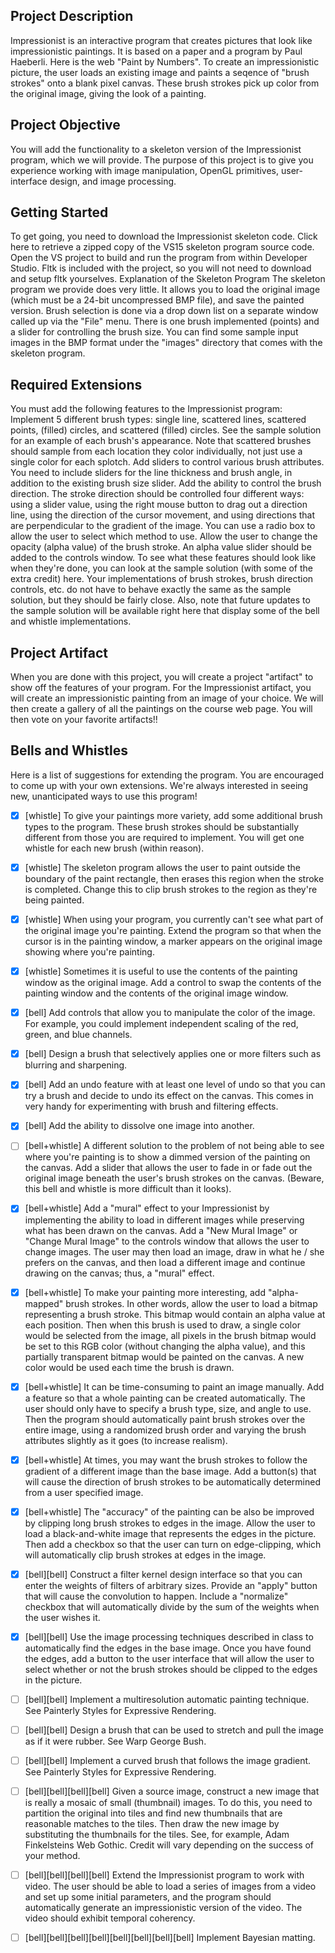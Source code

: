 ## Project Description  
Impressionist is an interactive program that creates pictures that look like impressionistic paintings. It is based on a paper and a program by Paul Haeberli. Here is the web "Paint by Numbers".
To create an impressionistic picture, the user loads an existing image and paints a seqence of "brush strokes" onto a blank pixel canvas. These brush strokes pick up color from the original image, giving the look of a painting. 
 

## Project Objective  
You will add the functionality to a skeleton version of the Impressionist program, which we will provide. The purpose of this project is to give you experience working with image manipulation, OpenGL primitives, user-interface design, and image processing. 
  
 
## Getting Started  
To get going, you need to download the Impressionist skeleton code. Click here to retrieve a zipped copy of the VS15 skeleton program source code. Open the VS project to build and run the program from within Developer Studio.  Fltk is included with the project, so you will not need to download and setup fltk yourselves. 
Explanation of the Skeleton Program
The skeleton program we provide does very little. It allows you to load the original image (which must be a 24-bit uncompressed BMP file), and save the painted version. Brush selection is done via a drop down list on a separate window called up via the "File" menu. There is one brush implemented (points) and a slider for controlling the brush size.
 You can find some sample input images in the BMP format under the "images" directory that comes with the skeleton program.

## Required Extensions  
You must add the following features to the Impressionist program:
Implement 5 different brush types: single line, scattered lines, scattered points, (filled) circles, and scattered (filled) circles. See the sample solution for an example of each brush's appearance. Note that scattered brushes should sample from each location they color individually, not just use a single color for each splotch.
Add sliders to control various brush attributes. You need to include sliders for the line thickness and brush angle, in addition to the existing brush size slider.
Add the ability to control the brush direction. The stroke direction should be controlled four different ways: using a slider value, using the right mouse button to drag out a direction line, using the direction of the cursor movement, and using directions that are perpendicular to the gradient of the image. You can use a radio box to allow the user to select which method to use.
Allow the user to change the opacity (alpha value) of the brush stroke. An alpha value slider should be added to the controls window.
To see what these features should look like when they're done, you can look at the sample solution (with some of the extra credit) here. Your implementations of brush strokes, brush direction controls, etc. do not have to behave exactly the same as the sample solution, but they should be fairly close. Also, note that future updates to the sample solution will be available right here that display some of the bell and whistle implementations.
## Project Artifact  
When you are done with this project, you will create a project "artifact" to show off the features of your program. For the Impressionist artifact, you will create an impressionistic painting from an image of your choice. We will then create a gallery of all the paintings on the course web page. You will then vote on your favorite artifacts!!
## Bells and Whistles  
Here is a list of suggestions for extending the program. You are encouraged to come up with your own extensions. We're always interested in seeing new, unanticipated ways to use this program! 
  
 
- [x] [whistle] To give your paintings more variety, add some additional brush types to the program. These brush strokes should be substantially different from those you are required to implement. You will get one whistle for each new brush (within reason).

- [x] [whistle] The skeleton program allows the user to paint outside the boundary of the paint rectangle, then erases this region when the stroke is completed. Change this to clip brush strokes to the region as they're being painted.

- [x] [whistle] When using your program, you currently can't see what part of the original image you're painting. Extend the program so that when the cursor is in the painting window, a marker appears on the original image showing where you're painting.

- [x] [whistle] Sometimes it is useful to use the contents of the painting window as the original image. Add a control to swap the contents of the painting window and the contents of the original image window.


- [x] [bell] Add controls that allow you to manipulate the color of the image. For example, you could implement independent scaling of the red, green, and blue channels.


- [x] [bell] Design a brush that selectively applies one or more filters such as blurring and sharpening.


- [x] [bell] Add an undo feature with at least one level of undo so that you can try a brush and decide to undo its effect on the canvas. This comes in very handy for experimenting with brush and filtering effects.


- [x] [bell] Add the ability to dissolve one image into another.


- [ ] [bell+whistle] A different solution to the problem of not being able to see where you're painting is to show a dimmed version of the painting on the canvas. Add a slider that allows the user to fade in or fade out the original image beneath the user's brush strokes on the canvas. (Beware, this bell and whistle is more difficult than it looks).


- [x] [bell+whistle] Add a "mural" effect to your Impressionist by implementing the ability to load in different images while preserving what has been drawn on the canvas. Add a "New Mural Image" or "Change Mural Image" to the controls window that allows the user to change images. The user may then load an image, draw in what he / she prefers on the canvas, and then load a different image and continue drawing on the canvas; thus, a "mural" effect.


- [x] [bell+whistle] To make your painting more interesting, add "alpha-mapped" brush strokes. In other words, allow the user to load a bitmap representing a brush stroke. This bitmap would contain an alpha value at each position. Then when this brush is used to draw, a single color would be selected from the image, all pixels in the brush bitmap would be set to this RGB color (without changing the alpha value), and this partially transparent bitmap would be painted on the canvas. A new color would be used each time the brush is drawn.


- [x] [bell+whistle] It can be time-consuming to paint an image manually. Add a feature so that a whole painting can be created automatically. The user should only have to specify a brush type, size, and angle to use. Then the program should automatically paint brush strokes over the entire image, using a randomized brush order and varying the brush attributes slightly as it goes (to increase realism).


- [x] [bell+whistle] At times, you may want the brush strokes to follow the gradient of a different image than the base image. Add a button(s) that will cause the direction of brush strokes to be automatically determined from a user specified image.


- [x] [bell+whistle] The "accuracy" of the painting can be also be improved by clipping long brush strokes to edges in the image. Allow the user to load a black-and-white image that represents the edges in the picture. Then add a checkbox so that the user can turn on edge-clipping, which will automatically clip brush strokes at edges in the image.


- [x] [bell][bell] Construct a filter kernel design interface so that you can enter the weights of filters of arbitrary sizes. Provide an "apply" button that will cause the convolution to happen. Include a "normalize" checkbox that will automatically divide by the sum of the weights when the user wishes it.


- [x] [bell][bell] Use the image processing techniques described in class to automatically find the edges in the base image. Once you have found the edges, add a button to the user interface that will allow the user to select whether or not the brush strokes should be clipped to the edges in the picture.


- [ ] [bell][bell] Implement a multiresolution automatic painting technique. See Painterly Styles for Expressive Rendering.


- [ ] [bell][bell] Design a brush that can be used to stretch and pull the image as if it were rubber. See Warp George Bush.


- [ ] [bell][bell] Implement a curved brush that follows the image gradient. See Painterly Styles for Expressive Rendering.


- [ ] [bell][bell][bell][bell] Given a source image, construct a new image that is really a mosaic of small (thumbnail) images. To do this, you need to partition the original into tiles and find new thumbnails that are reasonable matches to the tiles. Then draw the new image by substituting the thumbnails for the tiles. See, for example, Adam Finkelsteins Web Gothic. Credit will vary depending on the success of your method.


- [ ] [bell][bell][bell][bell] Extend the Impressionist program to work with video. The user should be able to load a series of images from a video and set up some initial parameters, and the program should automatically generate an impressionistic version of the video. The video should exhibit temporal coherency. 
 

- [ ] [bell][bell][bell][bell][bell][bell][bell][bell] Implement Bayesian matting.
